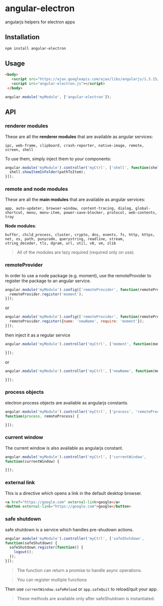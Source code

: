 # angular-electron

angularjs helpers for electron apps

## Installation

```bash
npm install angular-electron
```

## Usage

```html
<body>
   <script src="https://ajax.googleapis.com/ajax/libs/angularjs/1.3.15/angular.min.js"></script>
   <script src="angular-electron.js"></script>
 </body>
```

```js
angular.module('myModule', ['angular-electron']);
```

## API

### renderer modules

These are all the **renderer modules** that are available as angular services:

`ipc, web-frame, clipboard, crash-reporter,
native-image, remote, screen, shell`

To use them, simply inject them to your components:

```js
angular.module('myModule').controller('myCtrl', ['shell', function(shell) {
  shell.showItemInFolder(pathToItem);
}]);
```

### remote and node modules

These are all the **main modules** that are available as angular services:

`app, auto-updater, browser-window, content-tracing, dialog, global-shortcut,
menu, menu-item, power-save-blocker, protocol, web-contents, tray`

**Node modules**:

`buffer, child_process, cluster, crypto, dns, events, fs, http, https, net, os,
path, punycode, querystring, readline, stream, string_decoder, tls, dgram, url,
util, v8, vm, zlib`

> All of the modules are lazy required (required only on use).

### remoteProvider

In order to use a node package (e.g. moment), use the remoteProvider to
register the package to an angular service.

```js
angular.module('myModule').config(['remoteProvider', function(remoteProvider) {
  remoteProvider.register('moment');
}]);
```

or

```js
angular.module('myModule').config(['remoteProvider', function(remoteProvider) {
  remoteProvider.register({name: 'newName', require: 'moment'});
}]);
```

then inject it as a regular service

```js
angular.module('myModule').controller('myCtrl', ['moment', function(moment) {

}]);
```

or

```js
angular.module('myModule').controller('myCtrl', ['newName', function(moment) {

}]);
```

### process objects

electron process objects are available as angularjs constants.

```js
angular.module('myModule').controller('myCtrl', ['process', 'remoteProcess',
function(process, remoteProcess) {

}]);
```

### current window

The current window is also available as angularjs constant.

```js
angular.module('myModule').controller('myCtrl', ['currentWindow',
function(currentWindow) {

}]);
```

### external link

This is a directive which opens a link in the default desktop browser.

```html
<a href="https://google.com" external-link>google</a>
<button external-link="https://google.com">google</button>
```

### safe shutdown

safe shutdown is a service which handles pre-shudown actions.

```js
angular.module('myModule').controller('myCtrl', ['safeShutdown',
function(safeShutdown) {
  safeShutdown.register(function() {
    logout();
  });
}]);
```

> The function can return a promise to handle async operations.

> You can register multiple functions

Then use `currentWindow.safeReload` or `app.safeQuit` to reload/quit your app.

> These methods are available only after safeShutdown is instantiated.
